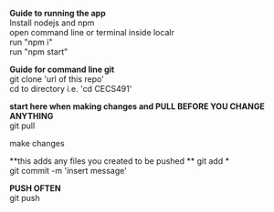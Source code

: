 **Guide to running the app**  
Install nodejs and npm  
open command line or terminal inside localr  
run "npm i"  
run "npm start"  


**Guide for command line git**  
git clone 'url of this repo'  
cd to directory i.e. 'cd CECS491'  
  
**start here when making changes and PULL BEFORE YOU CHANGE ANYTHING**  
git pull  

make changes  

**this adds any files you created to be pushed  **
git add *  
git commit -m 'insert message'  


**PUSH OFTEN**  
git push  
